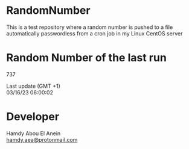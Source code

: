 # RandomNumber    
This is a test repository where a random number is pushed to a file automatically passwordless from a cron job in my Linux CentOS server    
# Random Number of the last run   
737
      
Last update (GMT +1)    
03/16/23 06:00:02
# Developer    
Hamdy Abou El Anein   
hamdy.aea@protonmail.com
